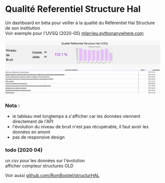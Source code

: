 # Qualité Referentiel Structure Hal
Un dashboard en béta pour veiller à la qualité du Référentiel Hal Structure de son institution <br />
Voir exemple pour l'UVSQ (2020-05) [mlarrieu.pythonanywhere.com](http://mlarrieu.pythonanywhere.com/)<br />

![snap](static/snapshot.png)


### Nota : 
- le tableau met longtemps à s'afficher car les données viennent directement de l'API 
- l'évolution du niveau de bruit n'est pas récupérable, il faut avoir les données en amont
- pas de responsive design

### todo (2020 04)
un csv pour les données sur l'évolution <br>
afficher compteur structures OLD

Voir aussi [github.com/RomBoistel/structurHAL](https://github.com/RomBoistel/structurHAL)



 
